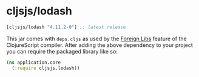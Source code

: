 # cljsjs/lodash

[](dependency)
```clojure
[cljsjs/lodash "4.11.2-0"] ;; latest release
```
[](/dependency)

This jar comes with `deps.cljs` as used by the [Foreign Libs][flibs] feature
of the ClojureScript compiler. After adding the above dependency to your project
you can require the packaged library like so:

```clojure
(ns application.core
  (:require cljsjs.lodash))
```

[flibs]: https://github.com/clojure/clojurescript/wiki/Packaging-Foreign-Dependencies
